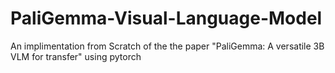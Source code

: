 # PaliGemma-Visual-Language-Model
An implimentation from Scratch of the the paper "PaliGemma: A versatile 3B VLM for transfer" using pytorch
